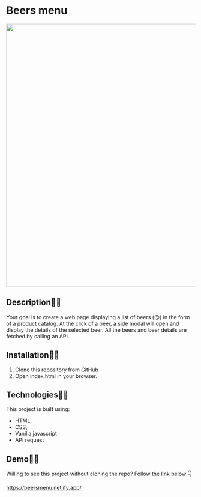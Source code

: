# Beers menu
<p align="center">
  <img width="700" src="./src/images/beerMenuAnimationb.gif"/>
</p>

## Description:woman_teacher:
Your goal is to create a web page displaying a list of beers (😏) in the form of a product catalog. At the click of a beer, a side modal will open and display the details of the selected beer. All the beers and beer details are fetched by calling an API.

## Installation:man_mechanic:
1. Clone this repository from GitHub
2. Open index.html in your browser.

## Technologies:man_technologist:
This project is built using:
- HTML,
- CSS,
- Vanilla javascript
- API request

## Demo:dancing_men:
Willing to see this project without cloning the repo? Follow the link below :point_down: 

https://beersmenu.netlify.app/






